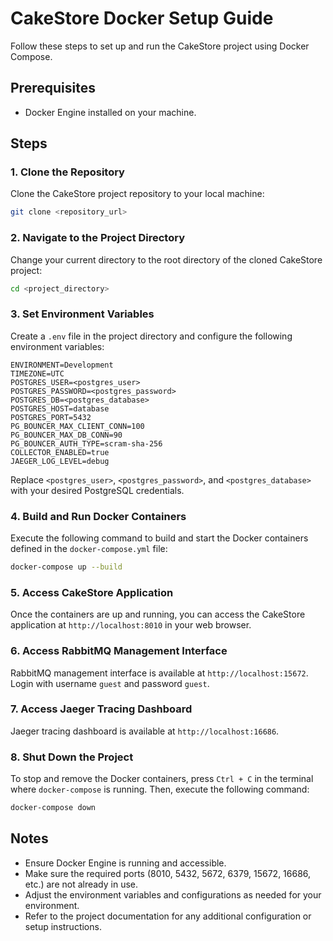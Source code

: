 # CakeStore Docker Setup Guide

Follow these steps to set up and run the CakeStore project using Docker Compose.

## Prerequisites

- Docker Engine installed on your machine.

## Steps

### 1. Clone the Repository

Clone the CakeStore project repository to your local machine:
```bash
git clone <repository_url>
```

### 2. Navigate to the Project Directory

Change your current directory to the root directory of the cloned CakeStore project:
```bash
cd <project_directory>
```

### 3. Set Environment Variables

Create a `.env` file in the project directory and configure the following environment variables:

```plaintext
ENVIRONMENT=Development
TIMEZONE=UTC
POSTGRES_USER=<postgres_user>
POSTGRES_PASSWORD=<postgres_password>
POSTGRES_DB=<postgres_database>
POSTGRES_HOST=database
POSTGRES_PORT=5432
PG_BOUNCER_MAX_CLIENT_CONN=100
PG_BOUNCER_MAX_DB_CONN=90
PG_BOUNCER_AUTH_TYPE=scram-sha-256
COLLECTOR_ENABLED=true
JAEGER_LOG_LEVEL=debug
```

Replace `<postgres_user>`, `<postgres_password>`, and `<postgres_database>` with your desired PostgreSQL credentials.

### 4. Build and Run Docker Containers

Execute the following command to build and start the Docker containers defined in the `docker-compose.yml` file:
```bash
docker-compose up --build
```

### 5. Access CakeStore Application

Once the containers are up and running, you can access the CakeStore application at `http://localhost:8010` in your web browser.

### 6. Access RabbitMQ Management Interface

RabbitMQ management interface is available at `http://localhost:15672`. Login with username `guest` and password `guest`.

### 7. Access Jaeger Tracing Dashboard

Jaeger tracing dashboard is available at `http://localhost:16686`.

### 8. Shut Down the Project

To stop and remove the Docker containers, press `Ctrl + C` in the terminal where `docker-compose` is running. Then, execute the following command:
```bash
docker-compose down
```

## Notes

- Ensure Docker Engine is running and accessible.
- Make sure the required ports (8010, 5432, 5672, 6379, 15672, 16686, etc.) are not already in use.
- Adjust the environment variables and configurations as needed for your environment.
- Refer to the project documentation for any additional configuration or setup instructions.
